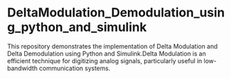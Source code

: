 # DeltaModulation_Demodulation_using_python_and_simulink
This repository demonstrates the implementation of Delta Modulation and Delta Demodulation using Python and Simulink.Delta Modulation is an efficient technique for digitizing analog signals, particularly useful in low-bandwidth communication systems.
